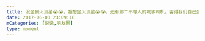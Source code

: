 ```yaml
---
title: 没坐到火流星😭😭，超想坐火流星😭😭，还有那个不等人的坑爹司机。害得我们自己坐车回来😭😭。强推飞跃极限，最后就是玩这个没赶上车，不过是真的好玩👌🏻。逃出恐龙岛你还是自己带个好点的雨衣吧🤦🏻‍♂️。还有，少玩点那些转的，人都要晕死🙄
date: 2017-06-03 23:09:16
mCategories: [说说,朋友圈]
type: moment
---
```


<div id="pics-20170603230916"></div>

<script>
var data = [
    {"link": "2017-06-03_000000.jpeg", "type": "shuoshuo"},
    {"link": "2017-06-03_000001.jpeg", "type": "shuoshuo"},
    {"link": "2017-06-03_000002.jpeg", "type": "shuoshuo"},
    {"link": "2017-06-03_000003.jpeg", "type": "shuoshuo"},
    {"link": "2017-06-03_000004.jpeg", "type": "shuoshuo"},
    {"link": "2017-06-03_000005.jpeg", "type": "shuoshuo"},
    {"link": "2017-06-03_000006.jpeg", "type": "shuoshuo"},
    {"link": "2017-06-03_000007.jpeg", "type": "shuoshuo"},
    {"link": "2017-06-03_000008.jpeg", "type": "shuoshuo"}
];
picsRender(data, "pics-20170603230916");
</script>
